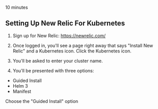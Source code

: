 10 minutes

## Setting Up New Relic For Kubernetes

1. Sign up for New Relic: https://newrelic.com/

2. Once logged in, you'll see a page right away that says "Install New Relic" and a Kubernetes icon. Click the Kubernetes icon.

3. You'll be asked to enter your cluster name.

4. You'll be presented with three options:
- Guided Install
- Helm 3
- Manifest

Choose the "Guided Install" option
